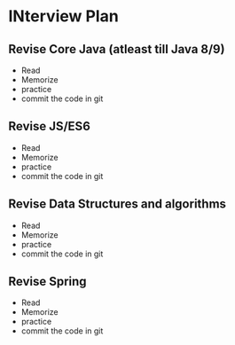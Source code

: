 # INterview Plan


## Revise Core Java (atleast till Java 8/9)

* Read
*  Memorize
* practice
* commit the code in git

## Revise JS/ES6

* Read
*  Memorize
* practice
* commit the code in git

## Revise Data Structures and algorithms

* Read
*  Memorize
* practice
* commit the code in git

## Revise Spring


* Read
*  Memorize
* practice
* commit the code in git



